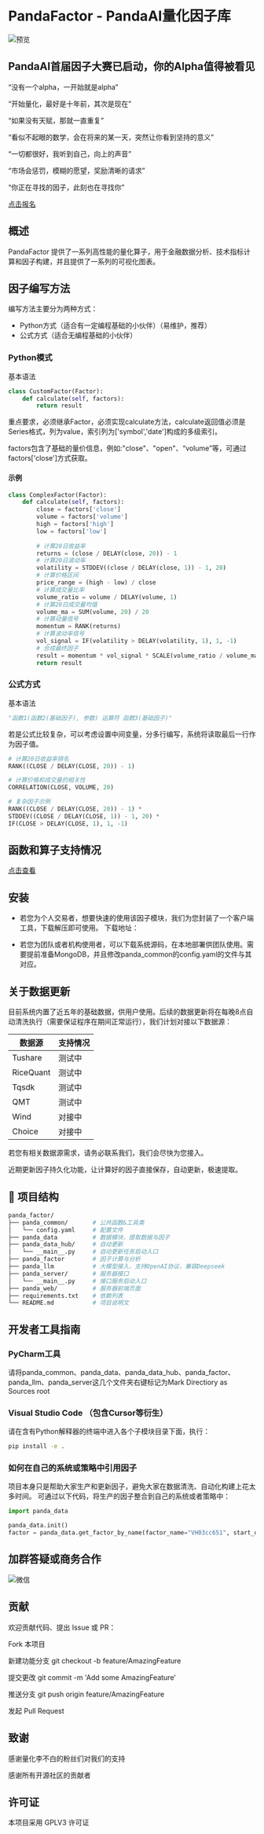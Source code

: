 # PandaFactor - PandaAI量化因子库
![预览](https://zynf-test.oss-cn-shanghai.aliyuncs.com/github/output.gif
)

## PandaAI首届因子大赛已启动，你的Alpha值得被看见
“没有一个alpha，一开始就是alpha”

“开始量化，最好是十年前，其次是现在”

“如果没有天赋，那就一直重复”

“看似不起眼的数学，会在将来的某一天，突然让你看到坚持的意义”

“一切都很好，我听到自己，向上的声音”

“市场会惩罚，模糊的愿望，奖励清晰的请求”

“你正在寻找的因子，此刻也在寻找你”

[点击报名](https://www.pandaai.online/factorhub/factorcompetition)
## 概述

PandaFactor 提供了一系列高性能的量化算子，用于金融数据分析、技术指标计算和因子构建，并且提供了一系列的可视化图表。

## 因子编写方法

编写方法主要分为两种方式：
- Python方式（适合有一定编程基础的小伙伴）（易维护，推荐）
- 公式方式（适合无编程基础的小伙伴）

### Python模式
基本语法
```python
class CustomFactor(Factor):
    def calculate(self, factors):
        return result
```

重点要求，必须继承Factor，必须实现calculate方法，calculate返回值必须是Series格式，列为value，索引列为['symbol','date']构成的多级索引。

factors包含了基础的量价信息，例如:"close"、"open"、“volume”等，可通过factors['close']方式获取。

#### 示例

```python
class ComplexFactor(Factor):
    def calculate(self, factors):
        close = factors['close']
        volume = factors['volume']
        high = factors['high']
        low = factors['low']
        
        # 计算20日收益率
        returns = (close / DELAY(close, 20)) - 1
        # 计算20日波动率
        volatility = STDDEV((close / DELAY(close, 1)) - 1, 20)
        # 计算价格区间
        price_range = (high - low) / close
        # 计算成交量比率
        volume_ratio = volume / DELAY(volume, 1)
        # 计算20日成交量均值
        volume_ma = SUM(volume, 20) / 20
        # 计算动量信号
        momentum = RANK(returns)
        # 计算波动率信号
        vol_signal = IF(volatility > DELAY(volatility, 1), 1, -1)
        # 合成最终因子
        result = momentum * vol_signal * SCALE(volume_ratio / volume_ma)
        return result
```

### 公式方式

基本语法
```python
"函数1(函数2(基础因子), 参数) 运算符 函数3(基础因子)"
```
若是公式比较复杂，可以考虑设置中间变量，分多行编写，系统将读取最后一行作为因子值。
```python
# 计算20日收益率排名
RANK((CLOSE / DELAY(CLOSE, 20)) - 1)

# 计算价格和成交量的相关性
CORRELATION(CLOSE, VOLUME, 20)

# 复杂因子示例
RANK((CLOSE / DELAY(CLOSE, 20)) - 1) * 
STDDEV((CLOSE / DELAY(CLOSE, 1)) - 1, 20) * 
IF(CLOSE > DELAY(CLOSE, 1), 1, -1)
```

## 函数和算子支持情况

[点击查看](https://www.pandaai.online/community/article/72)

## 安装
- 若您为个人交易者，想要快速的使用该因子模块，我们为您封装了一个客户端工具，下载解压即可使用。
下载地址：


- 若您为团队或者机构使用者，可以下载系统源码，在本地部署供团队使用。需要提前准备MongoDB，并且修改panda_common的config.yaml的文件与其对应。

## 关于数据更新

目前系统内置了近五年的基础数据，供用户使用。后续的数据更新将在每晚8点自动清洗执行（需要保证程序在期间正常运行），我们计划对接以下数据源：

| 数据源 | 支持情况 | 
|--------|--------|
| Tushare | 测试中 |
| RiceQuant | 测试中 |
| Tqsdk | 测试中 |
| QMT | 测试中 |
| Wind | 对接中 |
| Choice | 对接中 |
若您有相关数据源需求，请务必联系我们，我们会尽快为您接入。

近期更新因子持久化功能，让计算好的因子直接保存，自动更新，极速提取。

## 📁 项目结构

```bash
panda_factor/
├── panda_common/       # 公共函数&工具类
│   └── config.yaml     # 配置文件
├── panda_data          # 数据模块，提取数据与因子
├── panda_data_hub/     # 自动更新
│   └── __main__.py     # 自动更新任务启动入口
├── panda_factor        # 因子计算与分析
├── panda_llm           # 大模型接入，支持OpenAI协议，兼容Deepseek
├── panda_server/       # 服务器接口
│   └── __main__.py     # 接口服务启动入口
├── panda_web/          # 服务器前端页面
├── requirements.txt    # 依赖列表
└── README.md           # 项目说明文
```
## 开发者工具指南

### PyCharm工具
请将panda_common、panda_data、panda_data_hub、panda_factor、panda_llm、panda_server这几个文件夹右键标记为Mark Directiory as Sources root

### Visual Studio Code （包含Cursor等衍生）
请在含有Python解释器的终端中进入各个子模块目录下面，执行：
```bash
pip install -e .
```

### 如何在自己的系统或策略中引用因子
项目本身只是帮助大家生产和更新因子，避免大家在数据清洗、自动化构建上花太多时间。
可通过以下代码，将生产的因子整合到自己的系统或者策略中：
```python
import panda_data

panda_data.init()
factor = panda_data.get_factor_by_name(factor_name="VH03cc651", start_date='20240320',end_date='20250325')
```

## 加群答疑或商务合作
![微信](https://zynf-test.oss-cn-shanghai.aliyuncs.com/github/WX20250416-231919.png)

## 贡献

欢迎贡献代码、提出 Issue 或 PR：

Fork 本项目

新建功能分支 git checkout -b feature/AmazingFeature

提交更改 git commit -m 'Add some AmazingFeature'

推送分支 git push origin feature/AmazingFeature

发起 Pull Request

## 致谢
感谢量化李不白的粉丝们对我们的支持

感谢所有开源社区的贡献者

## 许可证

本项目采用 GPLV3 许可证
